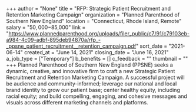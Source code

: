 +++
author = "None"
title = "RFP: Strategic Patient Recruitment and Retention Marketing Campaign"
organization = "Planned Parenthood of Southern New England"
location = "Connecticut, Rhode Island, Remote"
salary = "$50,000-$85,000"
link = "https://www.plannedparenthood.org/uploads/filer_public/c7/91/c79103eb-a984-4c09-adbf-895deb94870a/rfp_-_ppsne_patient_recruitment__retention_campaign.pdf"
sort_date = "2021-06-14"
created_at = "June 14, 2021"
closing_date = "June 16, 2021"
a_job_type = ["Temporary"]
b_benefits = []
c_feedback = ""
thumbnail = ""
+++
Planned Parenthood of Southern New England (PPSNE) seeks a dynamic, creative, and innovative firm to craft a new Strategic Patient Recruitment and Retention Marketing Campaign. A successful project will be audience and community-informed; leverage our national and local brand identity to grow our patient base; center healthy equity, including racial equity; and build compelling, engaging, and cohesive messages and visuals across different marketing channels and platforms.
